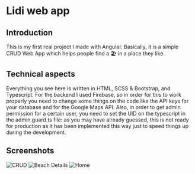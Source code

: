 # Lidi web app

## Introduction

This is my first real project I made with Angular.
Basically, it is a simple CRUD Web App which helps people find a 🏖️ in a place they like.

## Technical aspects

Everything you see here is written in HTML, SCSS & Bootstrap, and Typescript.
For the backend I used Firebase, so in order for this to work properly you need to change some things on the code like the API keys for your database and for the Google Maps API.
Also, in order to get admin permission for a certain user, you need to set the UID on the typescript in the admin.guard.ts file: as you may have already guessed, this is not ready for production as it has been implemented this way just to speed things up during the development.

## Screenshots

![CRUD](https://i.imgur.com/4SEqexX.jpg)
![Beach Details](https://i.imgur.com/95fwEWh.png)
![Home](https://i.imgur.com/dMYEKKf.jpg)
